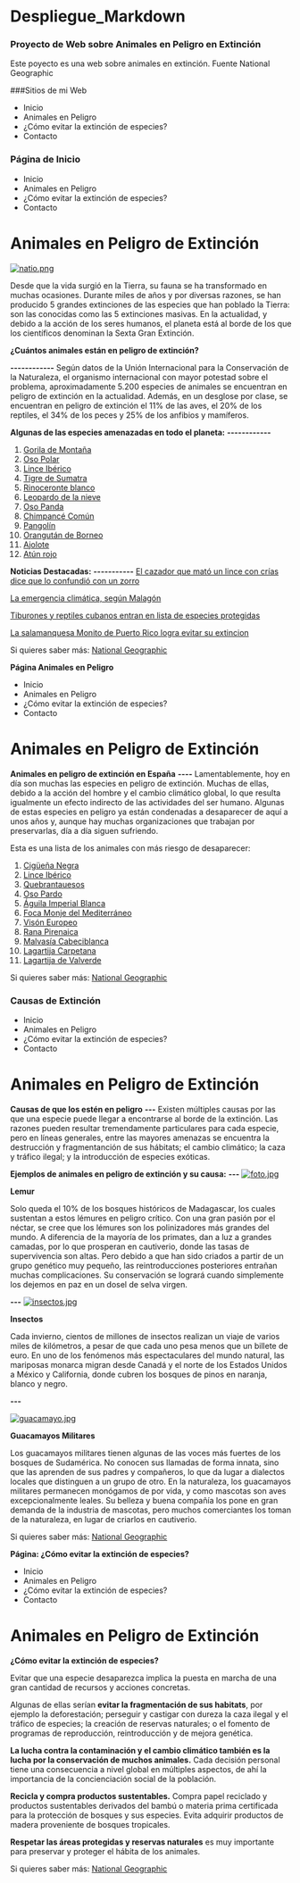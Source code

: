 # Despliegue_Markdown
  
### Proyecto de Web sobre Animales en Peligro en Extinción
Este poyecto es una web sobre animales en extinción. Fuente National Geographic

###Sitios de mi Web
- Inicio
- Animales en Peligro
- ¿Cómo evitar la extinción de especies?
- Contacto

### **Página de Inicio**

- Inicio
- Animales en Peligro
- ¿Cómo evitar la extinción de especies?
- Contacto

# Animales en Peligro de Extinción

[![natio.png](https://i.postimg.cc/PqjzzGm3/natio.png)](https://postimg.cc/XrsC4z1d)

Desde que la vida surgió en la Tierra, su fauna se ha transformado en muchas ocasiones. Durante miles de años y por diversas razones, se han producido 5 grandes extinciones de las especies que han poblado la Tierra: son las conocidas como las 5 extinciones masivas. En la actualidad, y debido a la acción de los seres humanos, el planeta está al borde de los que los científicos denominan la Sexta Gran Extinción.

**¿Cuántos animales están en peligro de extinción?**

**------------**
Según datos de la Unión Internacional para la Conservación de la Naturaleza, el organismo internacional con mayor potestad sobre el problema, aproximadamente 5.200 especies de animales se encuentran en peligro de extinción en la actualidad. Además, en un desglose por clase, se encuentran en peligro de extinción el 11% de las aves, el 20% de los reptiles, el 34% de los peces y 25% de los anfibios y mamíferos.

**Algunas de las especies amenazadas en todo el planeta:**
**------------**

1. [Gorila de Montaña](https://es.wikipedia.org/wiki/Gorilla_beringei_beringei)
2. [Oso Polar](https://es.wikipedia.org/wiki/Ursus_maritimus)
3. [Lince Ibérico](https://es.wikipedia.org/wiki/Lynx_pardinus)
4. [Tigre de Sumatra](https://es.wikipedia.org/wiki/Panthera_tigris_sumatrae)
5. [Rinoceronte blanco](https://es.wikipedia.org/wiki/Ceratotherium_simum)
6. [Leopardo de la nieve](https://es.wikipedia.org/wiki/Panthera_uncia)
7. [Oso Panda](https://es.wikipedia.org/wiki/Ailuropoda_melanoleuca)
8. [Chimpancé Común](https://es.wikipedia.org/wiki/Pan_troglodytes)
9. [Pangolín](https://es.wikipedia.org/wiki/Manis)
10. [Orangután de Borneo](https://es.wikipedia.org/wiki/Pongo_pygmaeus)
11. [Ajolote](https://es.wikipedia.org/wiki/Ambystoma_mexicanum)
12. [Atún rojo](https://es.wikipedia.org/wiki/Thunnus_thynnus)

**Noticias Destacadas:**
**-----------**
[El cazador que mató un lince con crías dice que lo confundió con un zorro](https://elpais.com/sociedad/2019/11/21/actualidad/1574352499_222302.html)

[La emergencia climática, según Malagón](https://elpais.com/elpais/2019/11/14/ideas/1573756539_312423.html)

[Tiburones y reptiles cubanos entran en lista de especies protegidas](https://www.efeverde.com/noticias/tiburones-cubanos-lista-especies-protegidas/)

[La salamanquesa Monito de Puerto Rico logra evitar su extincion](https://www.efeverde.com/noticias/la-salamanquesa-monito-puerto-rico-logra-evitar-extincion/)


Si quieres saber más: [National Geographic](https://www.nationalgeographic.com.es/naturaleza/grandes-reportajes/animales-peligro-extincion_12536/24#slide-23)

**Página Animales en Peligro**

- Inicio
- Animales en Peligro
- ¿Cómo evitar la extinción de especies?
- Contacto

# Animales en Peligro de Extinción

**Animales en peligro de extinción en España**
**----**
Lamentablemente, hoy en día son muchas las especies en peligro de extinción. Muchas de ellas, debido a la acción del hombre y el cambio climático global, lo que resulta igualmente un efecto indirecto de las actividades del ser humano. Algunas de estas especies en peligro ya están condenadas a desaparecer de aquí a unos años y, aunque hay muchas organizaciones que trabajan por preservarlas, día a día siguen sufriendo.

Esta es una lista de los animales con más riesgo de desaparecer:

1. [Cigüeña Negra](https://www.faunaiberica.org/ciguena-negra)
2. [Lince Ibérico](faunaiberica.org/lince-iberico)
3. [Quebrantauesos](https://www.faunaiberica.org/quebrantahuesos)
4. [Oso Pardo](https://www.faunaiberica.org/oso-pardo-iberico)
5. [Águila Imperial Blanca](https://www.faunaiberica.org/aguila-imperial-iberica)
6. [Foca Monje del Mediterráneo](https://www.faunaiberica.org/foca-monje)
7. [Visón Europeo](https://www.faunaiberica.org/vison-europeo)
8. [Rana Pirenaica](https://es.wikipedia.org/wiki/Rana_pyrenaica)
9. [Malvasía Cabeciblanca](https://www.faunaiberica.org/malvasia-cabeciblanca)
10. [Lagartija Carpetana](https://www.objetivonaturaleza.com/lagartija-carpetana/lagartija-carpetana)
11. [Lagartija de Valverde](https://es.wikipedia.org/wiki/Algyroides_marchi)

Si quieres saber más: [National Geographic](https://www.nationalgeographic.com.es/naturaleza/grandes-reportajes/animales-peligro-extincion_12536/24#slide-23)

### **Causas de Extinción**

- Inicio
- Animales en Peligro
- ¿Cómo evitar la extinción de especies?
- Contacto

# Animales en Peligro de Extinción

**Causas de que los estén en peligro**
**---**
Existen múltiples causas por las que una especie puede llegar a encontrarse al borde de la extinción. Las razones pueden resultar tremendamente particulares para cada especie, pero en líneas generales, entre las mayores amenazas se encuentra la destrucción y fragmentanción de sus hábitats; el cambio climático; la caza y tráfico ilegal; y la introducción de especies exóticas.

**Ejemplos de animales en peligro de extinción y su causa:**
**---**
[![foto.jpg](https://i.postimg.cc/hjzdkcR1/foto.jpg)](https://postimg.cc/Hcmn5Gxr)

**Lemur**

Solo queda el 10% de los bosques históricos de Madagascar, los cuales sustentan a estos lémures en peligro crítico. Con una gran pasión por el néctar, se cree que los lémures son los polinizadores más grandes del mundo. A diferencia de la mayoría de los primates, dan a luz a grandes camadas, por lo que prosperan en cautiverio, donde las tasas de supervivencia son altas. Pero debido a que han sido criados a partir de un grupo genético muy pequeño, las reintroducciones posteriores entrañan muchas complicaciones. Su conservación se logrará cuando simplemente los dejemos en paz en un dosel de selva virgen.

**---**
[![insectos.jpg](https://i.postimg.cc/fTj9n8pp/insectos.jpg)](https://postimg.cc/3dNR2FKF)

**Insectos**

Cada invierno, cientos de millones de insectos realizan un viaje de varios miles de kilómetros, a pesar de que cada uno pesa menos que un billete de euro. En uno de los fenómenos más espectaculares del mundo natural, las mariposas monarca migran desde Canadá y el norte de los Estados Unidos a México y California, donde cubren los bosques de pinos en naranja, blanco y negro.

**---**

[![guacamayo.jpg](https://i.postimg.cc/QtTF6mc6/guacamayo.jpg)](https://postimg.cc/2bCjy4cv)

**Guacamayos Militares**

Los guacamayos militares tienen algunas de las voces más fuertes de los bosques de Sudamérica. No conocen sus llamadas de forma innata, sino que las aprenden de sus padres y compañeros, lo que da lugar a dialectos locales que distinguen a un grupo de otro. En la naturaleza, los guacamayos militares permanecen monógamos de por vida, y como mascotas son aves excepcionalmente leales. Su belleza y buena compañía los pone en gran demanda de la industria de mascotas, pero muchos comerciantes los toman de la naturaleza, en lugar de criarlos en cautiverio.



Si quieres saber más: [National Geographic](https://www.nationalgeographic.com.es/naturaleza/grandes-reportajes/animales-peligro-extincion_12536/24#slide-23)

**Página: ¿Cómo evitar la extinción de especies?**

- Inicio
- Animales en Peligro
- ¿Cómo evitar la extinción de especies?
- Contacto

# Animales en Peligro de Extinción

**¿Cómo evitar la extinción de especies?**

Evitar que una especie desaparezca implica la puesta en marcha de una gran cantidad de recursos y acciones concretas.

Algunas de ellas serían **evitar la fragmentación de sus habitats**, por ejemplo la deforestación; perseguir y castigar con dureza la caza ilegal y el tráfico de especies; la creación de reservas naturales; o el fomento de programas de reproducción, reintroducción y de mejora genética.

**La lucha contra la contaminación y el cambio climático también es la lucha por la conservación de muchos animales.** Cada decisión personal tiene una consecuencia a nivel global en múltiples aspectos, de ahí la importancia de la concienciación social de la población.

**Recicla y compra productos sustentables.** Compra papel reciclado y productos sustentables derivados del bambú o materia prima certificada para la protección de bosques y sus especies. Evita adquirir productos de madera proveniente de bosques tropicales.

**Respetar las áreas protegidas y reservas naturales** es muy importante para preservar y proteger el hábita de los animales.


Si quieres saber más: [National Geographic](https://www.nationalgeographic.com.es/naturaleza/grandes-reportajes/animales-peligro-extincion_12536/24#slide-23)
